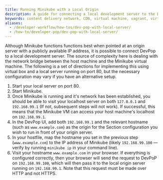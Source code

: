 ```yaml
---
title: Running Minikube with a Local Origin
description: A guide for connecting a local development server to the Developer PoP
keywords: content delivery network, CDN, virtual machine, vagrant, virtualbox, git, cli, local development, local machine, staging environment, developer pop
aliases:
  - /developer-workflow/how-tos/dev-pop-with-local-server/
  - /how-to/developer-pop/dev-pop-with-local-server/
---
```


Although Minikube functions functions best when pointed at an origin server with a publicly available IP address, it is possible to connect DevPop to a local development server. The source of complexity here is dealing with the network bridge between the host machine and the Minikube virtual machine. The following is a set of directions for implementing this using virtual box and a local server running on port 80, but the necessary configuration may vary if you have an alternative setup.

1. Start your local server on port 80.
1. Start Minikube.
1. Once Minikube is running and it's network has been established, you should be able to visit your localhost server on both `127.0.0.1` and `192.168.99.1` (If not, subsequent steps will not work). If successful, this means that the Minikube VM can access your host machine's localhost on `192.168.99.1`.
1. In the DevPop UI, add both `192.168.99.1` and the relevant hostname (such as `www.example.com`) as the origin for the Section configuration you wish to run in front of your origin server.
1. In your hostfile, map the hostname you set in the previous step (`www.example.com`) to the IP address of Minikube (likely `192.168.99.100` — verify by running `minikube ip` in your command line).
1. Visit your hostname `www.example.com` in your browser. If everything is configured correctly, then your browser will send the request to DevPoP on `192.168.99.100`, which will then pass it to the local origin server running on `192.168.99.1`. Note that this request must be made over HTTP and not HTTPS.
